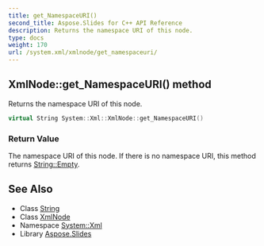 ```yaml
---
title: get_NamespaceURI()
second_title: Aspose.Slides for C++ API Reference
description: Returns the namespace URI of this node.
type: docs
weight: 170
url: /system.xml/xmlnode/get_namespaceuri/
---
```

## XmlNode::get_NamespaceURI() method


Returns the namespace URI of this node.

```cpp
virtual String System::Xml::XmlNode::get_NamespaceURI()
```


### Return Value

The namespace URI of this node. If there is no namespace URI, this method returns [String::Empty](../../../system/string/empty/).

## See Also

* Class [String](../../../system/string/)
* Class [XmlNode](../)
* Namespace [System::Xml](../../)
* Library [Aspose.Slides](../../../)